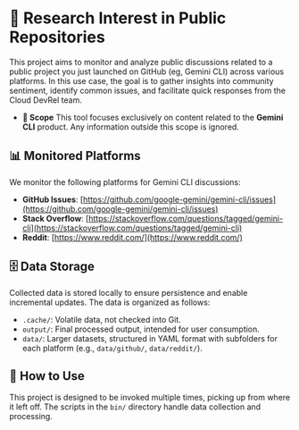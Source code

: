 # 🔎 Research Interest in Public Repositories

This project aims to monitor and analyze public discussions related to a public project you just launched on GitHub (eg, Gemini CLI) across various platforms. In this use case, the goal is to gather insights into community sentiment, identify common issues, and facilitate quick responses from the Cloud DevRel team.

* **🎯 Scope** This tool focuses exclusively on content related to the **Gemini CLI** product. Any information outside this scope is ignored.

## 📊 Monitored Platforms

We monitor the following platforms for Gemini CLI discussions:

*   **GitHub Issues**: [https://github.com/google-gemini/gemini-cli/issues](https://github.com/google-gemini/gemini-cli/issues)
*   **Stack Overflow**: [https://stackoverflow.com/questions/tagged/gemini-cli](https://stackoverflow.com/questions/tagged/gemini-cli)
*   **Reddit**: [https://www.reddit.com/](https://www.reddit.com/)

## 🗄️ Data Storage

Collected data is stored locally to ensure persistence and enable incremental updates. The data is organized as follows:

*   `.cache/`: Volatile data, not checked into Git.
*   `output/`: Final processed output, intended for user consumption.
*   `data/`: Larger datasets, structured in YAML format with subfolders for each platform (e.g., `data/github/`, `data/reddit/`).

## 🚀 How to Use

This project is designed to be invoked multiple times, picking up from where it left off. The scripts in the `bin/` directory handle data collection and processing.

